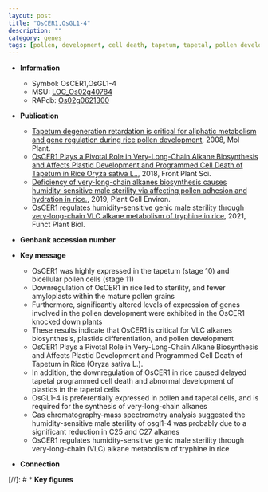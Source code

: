 ```yaml
---
layout: post
title: "OsCER1,OsGL1-4"
description: ""
category: genes
tags: [pollen, development, cell death, tapetum, tapetal, pollen development, tapetal programmed cell death, sterility, male sterility]
---
```


* **Information**  
    + Symbol: OsCER1,OsGL1-4  
    + MSU: [LOC_Os02g40784](http://rice.plantbiology.msu.edu/cgi-bin/ORF_infopage.cgi?orf=LOC_Os02g40784)  
    + RAPdb: [Os02g0621300](http://rapdb.dna.affrc.go.jp/viewer/gbrowse_details/irgsp1?name=Os02g0621300)  

* **Publication**  
    + [Tapetum degeneration retardation is critical for aliphatic metabolism and gene regulation during rice pollen development](http://www.ncbi.nlm.nih.gov/pubmed?term=Tapetum+degeneration+retardation+is+critical+for+aliphatic+metabolism+and+gene+regulation+during+rice+pollen+development%5BTitle%5D), 2008, Mol Plant.
    + [OsCER1 Plays a Pivotal Role in Very-Long-Chain Alkane Biosynthesis and Affects Plastid Development and Programmed Cell Death of Tapetum in Rice Oryza sativa L..](http://www.ncbi.nlm.nih.gov/pubmed?term=OsCER1+Plays+a+Pivotal+Role+in+Very-Long-Chain+Alkane+Biosynthesis+and+Affects+Plastid+Development+and+Programmed+Cell+Death+of+Tapetum+in+Rice+Oryza+sativa+L..%5BTitle%5D), 2018, Front Plant Sci.
    + [Deficiency of very-long-chain alkanes biosynthesis causes humidity-sensitive male sterility via affecting pollen adhesion and hydration in rice.](http://www.ncbi.nlm.nih.gov/pubmed?term=Deficiency+of+very-long-chain+alkanes+biosynthesis+causes+humidity-sensitive+male+sterility+via+affecting+pollen+adhesion+and+hydration+in+rice.%5BTitle%5D), 2019, Plant Cell Environ.
    + [OsCER1 regulates humidity-sensitive genic male sterility through very-long-chain VLC alkane metabolism of tryphine in rice](http://www.ncbi.nlm.nih.gov/pubmed?term=OsCER1+regulates+humidity-sensitive+genic+male+sterility+through+very-long-chain+VLC+alkane+metabolism+of+tryphine+in+rice%5BTitle%5D), 2021, Funct Plant Biol.

* **Genbank accession number**  

* **Key message**  
    + OsCER1 was highly expressed in the tapetum (stage 10) and bicellular pollen cells (stage 11)
    + Downregulation of OsCER1 in rice led to sterility, and fewer amyloplasts within the mature pollen grains
    + Furthermore, significantly altered levels of expression of genes involved in the pollen development were exhibited in the OsCER1 knocked down plants
    + These results indicate that OsCER1 is critical for VLC alkanes biosynthesis, plastids differentiation, and pollen development
    + OsCER1 Plays a Pivotal Role in Very-Long-Chain Alkane Biosynthesis and Affects Plastid Development and Programmed Cell Death of Tapetum in Rice (Oryza sativa L.).
    + In addition, the downregulation of OsCER1 in rice caused delayed tapetal programmed cell death and abnormal development of plastids in the tapetal cells
    + OsGL1-4 is preferentially expressed in pollen and tapetal cells, and is required for the synthesis of very-long-chain alkanes
    + Gas chromatography-mass spectrometry analysis suggested the humidity-sensitive male sterility of osgl1-4 was probably due to a significant reduction in C25 and C27 alkanes
    + OsCER1 regulates humidity-sensitive genic male sterility through very-long-chain (VLC) alkane metabolism of tryphine in rice

* **Connection**  

[//]: # * **Key figures**  


